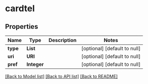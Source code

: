 # cardtel
## Properties

Name | Type | Description | Notes
------------ | ------------- | ------------- | -------------
**type** | **List** |  | [optional] [default to null]
**uri** | **URI** |  | [optional] [default to null]
**pref** | **Integer** |  | [optional] [default to null]

[[Back to Model list]](../README.md#documentation-for-models) [[Back to API list]](../README.md#documentation-for-api-endpoints) [[Back to README]](../README.md)

